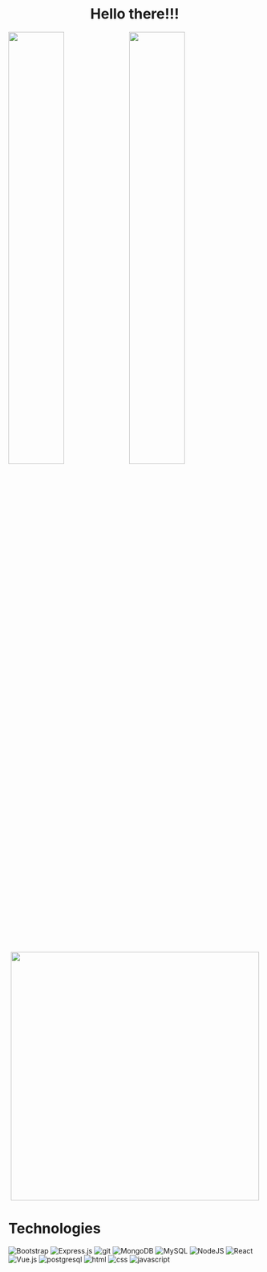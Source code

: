 <h1 align="center"> Hello there!!! </h1>

<div>
<img width="47%" margin="10%" src="https://github-readme-stats.vercel.app/api?username=user2695&show_icons=true&include_all_commits=true&count_private=true&hide_border=false" />
<img width="47%" src="https://github-readme-streak-stats.herokuapp.com/?user=user2695&include_all_commits=true&hide_border=false"/>
</div>

<div align="center">
<img width="495em" src="https://github-readme-stats.vercel.app/api/top-langs?username=user2695&layout=compact&custom_title=Most used languages by LOCs">
</div>


# Technologies

![Bootstrap](https://img.shields.io/badge/bootstrap-%23563D7C.svg?style=for-the-badge&logo=bootstrap&logoColor=white)
![Express.js](https://img.shields.io/badge/express.js-%23404d59.svg?style=for-the-badge&logo=express&logoColor=%2361DAFB)
![git](https://img.shields.io/badge/Git-F05032?style=for-the-badge&logo=git&logoColor=white)
![MongoDB](https://img.shields.io/badge/MongoDB-%234ea94b.svg?style=for-the-badge&logo=mongodb&logoColor=white)
![MySQL](https://img.shields.io/badge/mysql-%2300f.svg?style=for-the-badge&logo=mysql&logoColor=white)
![NodeJS](https://img.shields.io/badge/node.js-6DA55F?style=for-the-badge&logo=node.js&logoColor=white)
![React](https://img.shields.io/badge/react-%2320232a.svg?style=for-the-badge&logo=react&logoColor=%2361DAFB)
![Vue.js](https://img.shields.io/badge/vuejs-%2335495e.svg?style=for-the-badge&logo=vuedotjs&logoColor=%234FC08D)
![postgresql](https://img.shields.io/badge/postgresql-%2335495e.svg?style=for-the-badge&logo=postgresql&logoColor=%white)
![html](https://img.shields.io/badge/html-%2335495e.svg?style=for-the-badge&logo=html5&logoColor=%white)
![css](https://img.shields.io/badge/css3-%2335495e.svg?style=for-the-badge&logo=css3&logoColor=%white)
![javascript](https://img.shields.io/badge/javascript-%2335495e.svg?style=for-the-badge&logo=javascript&logoColor=%white)
